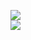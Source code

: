 [![](https://img.shields.io/badge/Made%20With-Github%20Spray-lightgrey.svg?style=for-the-badge&logo=github)](https://github.com/Annihil/github-spray#19435)  
[![](https://i.imgur.com/2DrTn0Z.gif)](https://github.com/Annihil/github-spray)